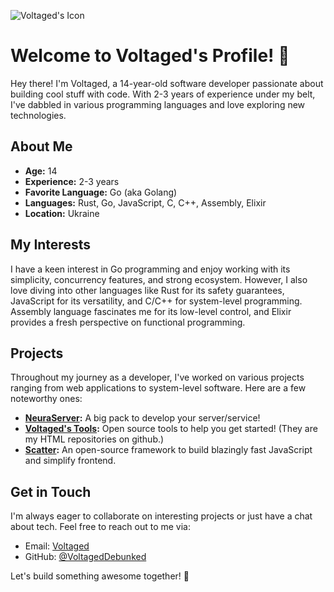 ![Voltaged's Icon](https://github.com/VoltagedDebunked/VoltagedDebunked/assets/140754373/b98462d9-a488-4b06-b33f-8261c5c1ef4d)
# Welcome to Voltaged's Profile! 👋

Hey there! I'm Voltaged, a 14-year-old software developer passionate about building cool stuff with code. With 2-3 years of experience under my belt, I've dabbled in various programming languages and love exploring new technologies.

## About Me

- **Age:** 14
- **Experience:** 2-3 years
- **Favorite Language:** Go (aka Golang)
- **Languages:** Rust, Go, JavaScript, C, C++, Assembly, Elixir
- **Location:** Ukraine

## My Interests

I have a keen interest in Go programming and enjoy working with its simplicity, concurrency features, and strong ecosystem. However, I also love diving into other languages like Rust for its safety guarantees, JavaScript for its versatility, and C/C++ for system-level programming. Assembly language fascinates me for its low-level control, and Elixir provides a fresh perspective on functional programming.

## Projects

Throughout my journey as a developer, I've worked on various projects ranging from web applications to system-level software. Here are a few noteworthy ones:

- **[NeuraServer](https://github.com/NeuraServer/NeuraServer):** A big pack to develop your server/service!
- **[Voltaged's Tools](https://github.com/voltageddebunked):** Open source tools to help you get started! (They are my HTML repositories on github.)
- **[Scatter](https://github.com/scatterjs/scatter):** An open-source framework to build blazingly fast JavaScript and simplify frontend.
## Get in Touch

I'm always eager to collaborate on interesting projects or just have a chat about tech. Feel free to reach out to me via:

- Email: [Voltaged](mailto:rusindanilo@gmail.com)
- GitHub: [@VoltagedDebunked](https://github.com/VoltagedDebunked)

Let's build something awesome together! 🚀

